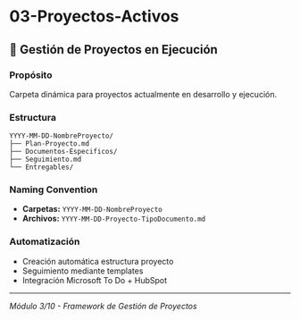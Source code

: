 # 03-Proyectos-Activos

## 🚀 Gestión de Proyectos en Ejecución

### Propósito
Carpeta dinámica para proyectos actualmente en desarrollo y ejecución.

### Estructura
```
YYYY-MM-DD-NombreProyecto/
├── Plan-Proyecto.md
├── Documentos-Especificos/
├── Seguimiento.md
└── Entregables/
```

### Naming Convention
- **Carpetas:** `YYYY-MM-DD-NombreProyecto`
- **Archivos:** `YYYY-MM-DD-Proyecto-TipoDocumento.md`

### Automatización
- Creación automática estructura proyecto
- Seguimiento mediante templates
- Integración Microsoft To Do + HubSpot

---
*Módulo 3/10 - Framework de Gestión de Proyectos*
